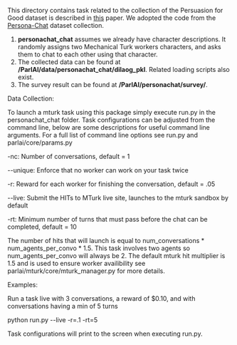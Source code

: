 This directory contains task related to the collection of the
Persuasion for Good dataset is described in [this](https://arxiv.org/abs/1906.06725) paper.
We adopted the code from the [Persona-Chat](https://arxiv.org/pdf/1801.07243.pdf) dataset collection.

1. **personachat_chat** assumes we already have character descriptions. It randomly assigns
two Mechanical Turk workers characters, and asks them to chat to each other using that character.
2. The collected data can be found at **/ParlAI/data/personachat_chat/dilaog_pkl**. Related loading scripts also exist.
3. The survey result can be found at **/ParlAI/personachat/survey/**.

Data Collection:

To launch a mturk task using this package simply execute run.py in the personachat_chat folder. 
Task configurations can be adjusted from the command line, below are some descriptions for useful command line arguments.
For a full list of command line options see run.py and parlai/core/params.py

-nc:           Number of conversations, default = 1

--unique:      Enforce that no worker can work on your task twice

-r:            Reward for each worker for finishing the conversation, default = .05

--live:        Submit the HITs to MTurk live site, launches to the mturk sandbox by default

-rt:           Minimum number of turns that must pass before the chat can be completed, default = 10

The number of hits that will launch is equal to num_conversations * num_agents_per_convo * 1.5.
This task involves two agents so num_agents_per_convo will always be 2. 
The default mturk hit multiplier is 1.5 and is used to ensure worker availibility see parlai/mturk/core/mturk_manager.py for more details.

Examples:

Run a task live with 3 conversations, a reward of $0.10, and with conversations having a min of 5 turns

python run.py --live -r=.1 -rt=5

Task configurations will print to the screen when executing run.py.